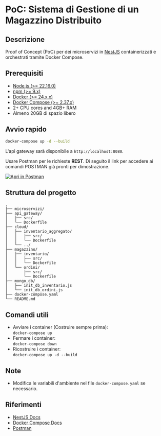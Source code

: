 # PoC: Sistema di Gestione di un Magazzino Distribuito

## Descrizione

Proof of Concept (PoC) per dei microservizi in [NestJS](https://nestjs.com/) containerizzati e orchestrati tramite Docker Compose.

## Prerequisiti
- [Node.js (>= 22.16.0)](https://nodejs.org/)
- [npm (>= 9.x)](https://www.npmjs.com/)
- [Docker (>= 24.x.x)](https://www.docker.com/get-started)
- [Docker Compose (>= 2.37.x)](https://docs.docker.com/compose/)
- 2+ CPU cores and 4GB+ RAM
- Almeno 20GB di spazio libero

## Avvio rapido

```bash
docker-compose up -d --build
```

L'api gateway sarà disponibile a `http://localhost:8080`.

Usare Postman per le richieste **REST**.
Di seguito il link per accedere ai comandi POSTMAN già pronti per dimostrazione.

[![Apri in Postman](https://img.shields.io/badge/Postman-Open%20Collection-orange?logo=postman)](https://codealchemists.postman.co/workspace/PoC_CodeAlchemists~10c9175a-d937-4806-9c14-8c5f03f69cbd/collection/46314414-83b8ab06-bfd8-41d9-9d0e-7bc71eaf02e8?action=share&creator=46314414)

## Struttura del progetto

```
.
├── microservizi/
├── api_gateway/
│   ├── src/
│   └── Dockerfile
├── cloud/
│   ├── inventario_aggregato/
│   │   ├── src/
│   │   └── Dockerfile
│   └── ../
├── magazzino/
│   ├── inventario/
│   │   ├── src/
│   │   └── Dockerfile
│   └── ordini/
│       ├── src/
│       └── Dockerfile
├── mongo_db/
│   ├── init_db_inventario.js
│   └── init_db_ordini.js
├── docker-compose.yaml
└── README.md
```

## Comandi utili

- Avviare i container (Costruire sempre prima):  
    `docker-compose up`
- Fermare i container:  
    `docker-compose down`
- Ricostruire i container:  
    `docker-compose up -d --build`

## Note

- Modifica le variabili d'ambiente nel file `docker-compose.yaml` se necessario.

## Riferimenti

- [NestJS Docs](https://docs.nestjs.com/)
- [Docker Compose Docs](https://docs.docker.com/compose/)
- [Postman](https://www.postman.com/)
